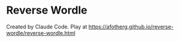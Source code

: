 # Reverse Wordle

Created by Claude Code. Play at https://afotherg.github.io/reverse-wordle/reverse-wordle.html
